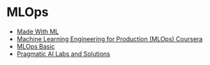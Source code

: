 # MLOps

- [Made With ML](https://madewithml.com/)
- [Machine Learning Engineering for Production (MLOps) Coursera](https://www.coursera.org/specializations/machine-learning-engineering-for-production-mlops)
- [MLOps Basic](https://github.com/graviraja/MLOps-Basics)
- [Pragmatic AI Labs and Solutions](https://paiml.com/)
